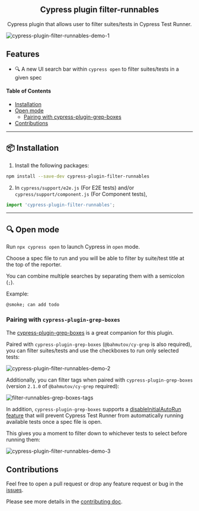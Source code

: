<h2 align=center>Cypress plugin filter-runnables</h2>
<p align="center">
</p>

<p align="center">
Cypress plugin that allows user to filter suites/tests in Cypress Test Runner.
</p>

![cypress-plugin-filter-runnables-demo-1](https://github.com/user-attachments/assets/fc9f3a8a-5de2-4ca1-8b73-2e26bacb3bf6)

## Features

- 🔍 A new UI search bar within `cypress open` to filter suites/tests in a given spec

#### Table of Contents

- [Installation](#-installation)
- [Open mode](#-open-mode)
  - [Pairing with cypress-plugin-grep-boxes](#pairing-with-cypress-plugin-grep-boxes)
- [Contributions](#contributions)

---

## 📦 Installation

1. Install the following packages:

```sh
npm install --save-dev cypress-plugin-filter-runnables
```

2. In `cypress/support/e2e.js` (For E2E tests) and/or `cypress/support/component.js` (For Component tests),

```js
import 'cypress-plugin-filter-runnables';
```

---

## 🔍 Open mode

Run `npx cypress open` to launch Cypress in `open` mode.

Choose a spec file to run and you will be able to filter by suite/test title at the top of the reporter.

You can combine multiple searches by separating them with a semicolon (`;`).

Example:

`@smoke; can add todo`

### Pairing with `cypress-plugin-grep-boxes`

The [cypress-plugin-grep-boxes](https://github.com/dennisbergevin/cypress-plugin-grep-boxes) is a great companion for this plugin.

Paired with `cypress-plugin-grep-boxes` (`@bahmutov/cy-grep` is also required), you can filter suites/tests and use the checkboxes to run only selected tests:

![cypress-plugin-filter-runnables-demo-2](https://github.com/user-attachments/assets/59053e87-cbfa-4a49-81a0-6212abc94ba8)

Additionally, you can filter tags when paired with `cypress-plugin-grep-boxes` (version `2.1.0` of `@bahmutov/cy-grep` required):

![filter-runnables-grep-boxes-tags](https://github.com/user-attachments/assets/2c359ddf-cf54-4f48-a34a-b9cae4620acd)

In addition, `cypress-plugin-grep-boxes` supports a [disableInitialAutoRun feature](https://github.com/dennisbergevin/cypress-plugin-grep-boxes/blob/main/README.md#disableinitialautorun) that will prevent Cypress Test Runner from automatically running available tests once a spec file is open.

This gives you a moment to filter down to whichever tests to select before running them:

![cypress-plugin-filter-runnables-demo-3](https://github.com/user-attachments/assets/e10262db-7f88-4852-9cc8-1b4626e13f45)

## Contributions

Feel free to open a pull request or drop any feature request or bug in the [issues](https://github.com/dennisbergevin/cypress-plugin-filter-runnables/issues).

Please see more details in the [contributing doc](./CONTRIBUTING.md).
